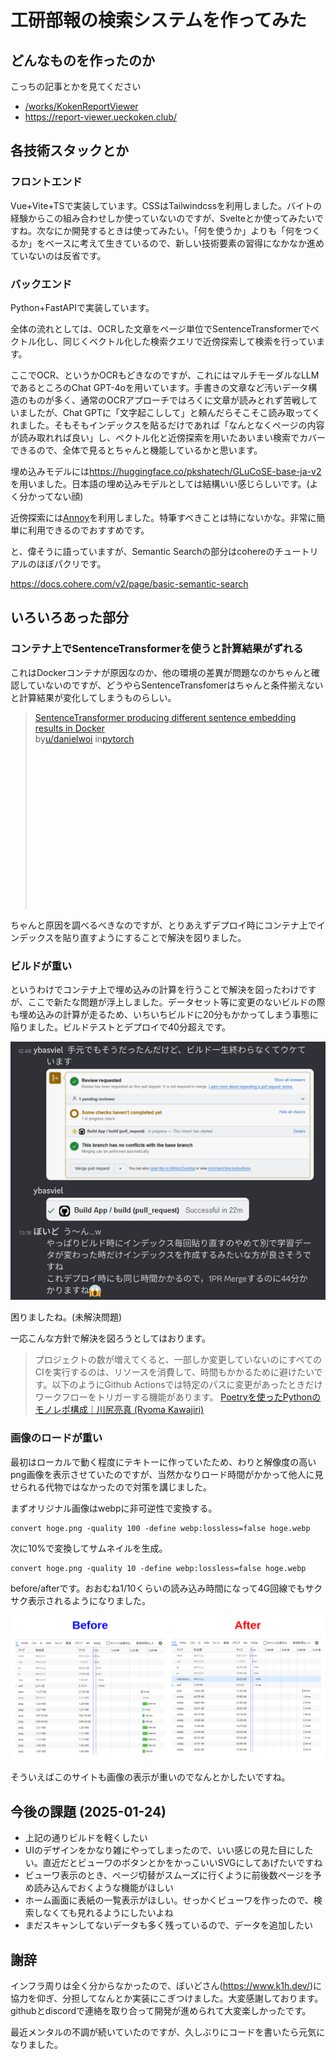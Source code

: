 # 工研部報の検索システムを作ってみた
## どんなものを作ったのか

こっちの記事とかを見てください

- [/works/KokenReportViewer](/works/KokenReportViewer)
- <https://report-viewer.ueckoken.club/>

## 各技術スタックとか
### フロントエンド

Vue+Vite+TSで実装しています。CSSはTailwindcssを利用しました。バイトの経験からこの組み合わせしか使っていないのですが、Svelteとか使ってみたいですね。次なにか開発するときは使ってみたい。「何を使うか」よりも「何をつくるか」をベースに考えて生きているので、新しい技術要素の習得になかなか進めていないのは反省です。


### バックエンド

Python+FastAPIで実装しています。

全体の流れとしては、OCRした文章をページ単位でSentenceTransformerでベクトル化し、同じくベクトル化した検索クエリで近傍探索して検索を行っています。

ここでOCR、というかOCRもどきなのですが、これにはマルチモーダルなLLMであるところのChat GPT-4oを用いています。手書きの文章など汚いデータ構造のものが多く、通常のOCRアプローチではろくに文章が読みとれず苦戦していましたが、Chat GPTに「文字起こしして」と頼んだらそこそこ読み取ってくれました。そもそもインデックスを貼るだけであれば「なんとなくページの内容が読み取れれば良い」し、ベクトル化と近傍探索を用いたあいまい検索でカバーできるので、全体で見るとちゃんと機能しているかと思います。

埋め込みモデルには<https://huggingface.co/pkshatech/GLuCoSE-base-ja-v2>を用いました。日本語の埋め込みモデルとしては結構いい感じらしいです。(よく分かってない顔)

近傍探索には[Annoy](https://github.com/spotify/annoy)を利用しました。特筆すべきことは特にないかな。非常に簡単に利用できるのでおすすめです。

と、偉そうに語っていますが、Semantic Searchの部分はcohereのチュートリアルのほぼパクリです。

<https://docs.cohere.com/v2/page/basic-semantic-search>

## いろいろあった部分
### コンテナ上でSentenceTransformerを使うと計算結果がずれる

これはDockerコンテナが原因なのか、他の環境の差異が問題なのかちゃんと確認していないのですが、どうやらSentenceTransfomerはちゃんと条件揃えないと計算結果が変化してしまうものらしい。

<blockquote class="reddit-embed-bq" style="height:316px" data-embed-height="316"><a href="https://www.reddit.com/r/pytorch/comments/z9amf3/sentencetransformer_producing_different_sentence/">SentenceTransformer producing different sentence embedding results in Docker</a><br> by<a href="https://www.reddit.com/user/danielwoi/">u/danielwoi</a> in<a href="https://www.reddit.com/r/pytorch/">pytorch</a></blockquote><script async="" src="https://embed.reddit.com/widgets.js" charset="UTF-8"></script>

ちゃんと原因を調べるべきなのですが、とりあえずデプロイ時にコンテナ上でインデックスを貼り直すようにすることで解決を図りました。


### ビルドが重い

というわけでコンテナ上で埋め込みの計算を行うことで解決を図ったわけですが、ここで新たな問題が浮上しました。データセット等に変更のないビルドの際も埋め込みの計算が走るため、いちいちビルドに20分もかかってしまう事態に陥りました。ビルドテストとデプロイで40分超えです。

![頭を抱える開発メンバー](./2025-01-24_10-55.png)

困りましたね。(未解決問題)

一応こんな方針で解決を図ろうとしてはおります。

> プロジェクトの数が増えてくると、一部しか変更していないのにすべてのCIを実行するのは、リソースを消費して、時間もかかるために避けたいです。以下のようにGithub Actionsでは特定のパスに変更があったときだけワークフローをトリガーする機能があります。
> [Poetryを使ったPythonのモノレポ構成｜川尻亮真 (Ryoma Kawajiri)](https://zenn.dev/tellernovel_inc/articles/27e21b8cca94c8)

### 画像のロードが重い

最初はローカルで動く程度にテキトーに作っていたため、わりと解像度の高いpng画像を表示させていたのですが、当然かなりロード時間がかかって他人に見せられる代物ではなかったので対策を講じました。

まずオリジナル画像はwebpに非可逆性で変換する。
```shell
convert hoge.png -quality 100 -define webp:lossless=false hoge.webp
```

次に10%で変換してサムネイルを生成。
```shell
convert hoge.png -quality 10 -define webp:lossless=false hoge.webp
```

before/afterです。おおむね1/10くらいの読み込み時間になって4G回線でもサクサク表示されるようになりました。

![読み込み時間の比較](./2025-01-24_11-06.png)

そういえばこのサイトも画像の表示が重いのでなんとかしたいですね。

## 今後の課題 (2025-01-24)

- 上記の通りビルドを軽くしたい
- UIのデザインをかなり雑にやってしまったので、いい感じの見た目にしたい。直近だとビューワのボタンとかをかっこいいSVGにしてあげたいですね
- ビューワ表示のとき、ページ切替がスムーズに行くように前後数ページを予め読み込んでおくような機能がほしい
- ホーム画面に表紙の一覧表示がほしい。せっかくビューワを作ったので、検索しなくても見れるようにしたいよね
- まだスキャンしてないデータも多く残っているので、データを追加したい


## 謝辞

インフラ周りは全く分からなかったので、ぼいどさん(<https://www.k1h.dev/>)に協力を仰ぎ、分担してなんとか実装にこぎつけました。大変感謝しております。githubとdiscordで連絡を取り合って開発が進められて大変楽しかったです。

最近メンタルの不調が続いていたのですが、久しぶりにコードを書いたら元気になりました。